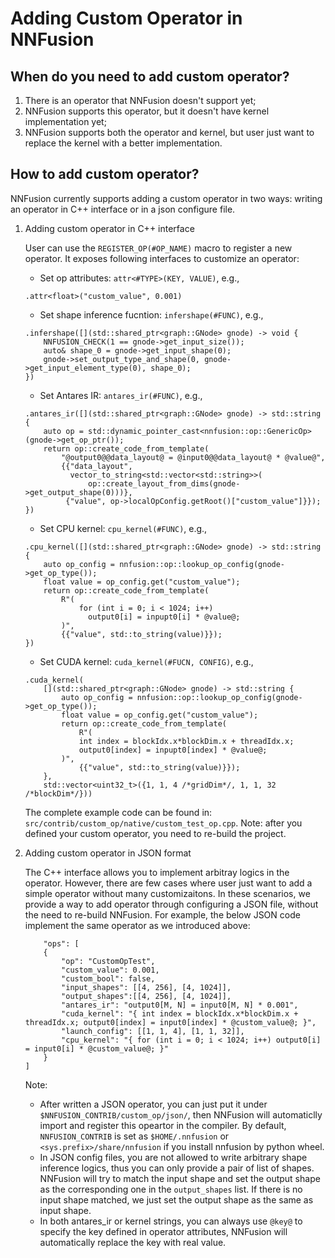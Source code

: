 # Adding Custom Operator in NNFusion

## When do you need to add custom operator?
1. There is an operator that NNFusion doesn't support yet;
2. NNFusion supports this operator, but it doesn't have kernel implementation yet;
3. NNFusion supports both the operator and kernel, but user just want to replace the kernel with a better implementation.

## How to add custom operator?
NNFusion currently supports adding a custom operator in two ways: writing an operator in C++ interface or in a json configure file. 

1. Adding custom operator in C++ interface

    User can use the `REGISTER_OP(#OP_NAME)` macro to register a new operator. It exposes following interfaces to customize an operator:
    - Set op attributes: `attr<#TYPE>(KEY, VALUE)`, e.g.,
    ``` 
    .attr<float>("custom_value", 0.001)
    ```
    - Set shape inference fucntion: `infershape(#FUNC)`, e.g.,
    ```
    .infershape([](std::shared_ptr<graph::GNode> gnode) -> void {
        NNFUSION_CHECK(1 == gnode->get_input_size());
        auto& shape_0 = gnode->get_input_shape(0);
        gnode->set_output_type_and_shape(0, gnode->get_input_element_type(0), shape_0);
    })
    ```
    - Set Antares IR: `antares_ir(#FUNC)`, e.g.,
    ```
    .antares_ir([](std::shared_ptr<graph::GNode> gnode) -> std::string {
        auto op = std::dynamic_pointer_cast<nnfusion::op::GenericOp>(gnode->get_op_ptr());
        return op::create_code_from_template(
            "@output0@@data_layout@ = @input0@@data_layout@ * @value@",
            {{"data_layout",
              vector_to_string<std::vector<std::string>>(
                  op::create_layout_from_dims(gnode->get_output_shape(0)))},
             {"value", op->localOpConfig.getRoot()["custom_value"]}});
    })
    ```
    - Set CPU kernel: `cpu_kernel(#FUNC)`, e.g.,
    ```
    .cpu_kernel([](std::shared_ptr<graph::GNode> gnode) -> std::string {
        auto op_config = nnfusion::op::lookup_op_config(gnode->get_op_type());
        float value = op_config.get("custom_value");
        return op::create_code_from_template(
            R"(
                for (int i = 0; i < 1024; i++)
                  output0[i] = inpupt0[i] * @value@;
            )",
            {{"value", std::to_string(value)}});
    })
    ```
    - Set CUDA kernel: `cuda_kernel(#FUCN, CONFIG)`, e.g.,
    ```
    .cuda_kernel(
        [](std::shared_ptr<graph::GNode> gnode) -> std::string {
            auto op_config = nnfusion::op::lookup_op_config(gnode->get_op_type());
            float value = op_config.get("custom_value");
            return op::create_code_from_template(
                R"(
                int index = blockIdx.x*blockDim.x + threadIdx.x;
                output0[index] = inpupt0[index] * @value@;
            )",
                {{"value", std::to_string(value)}});
        },
        std::vector<uint32_t>({1, 1, 4 /*gridDim*/, 1, 1, 32 /*blockDim*/}))
    ```
    The complete example code can be found in: `src/contrib/custom_op/native/custom_test_op.cpp`.
    Note: after you defined your custom operator, you need to re-build the project.

2. Adding custom operator in JSON format

    The C++ interface allows you to implement arbitray logics in the operator. However, there are few cases where user just want to add a simple operator without many customizaitons. 
    In these scenarios, we provide a way to add operator through configuring a JSON file, without the need to re-build NNFusion.
    For example, the below JSON code implement the same  operator as we introduced above:
    ```
        "ops": [
        {
            "op": "CustomOpTest",
            "custom_value": 0.001,
            "custom_bool": false,
            "input_shapes": [[4, 256], [4, 1024]],
            "output_shapes":[[4, 256], [4, 1024]],
            "antares_ir": "output0[M, N] = input0[M, N] * 0.001",
            "cuda_kernel": "{ int index = blockIdx.x*blockDim.x + threadIdx.x; output0[index] = input0[index] * @custom_value@; }",
            "launch_config": [[1, 1, 4], [1, 1, 32]],
            "cpu_kernel": "{ for (int i = 0; i < 1024; i++) output0[i] = input0[i] * @custom_value@; }"
        }
    ]
    ```
    Note:
    * After written a JSON operator, you can just put it under `$NNFUSION_CONTRIB/custom_op/json/`, then NNFusion will automaticlly import and register this opeartor in the compiler. By default, `NNFUSION_CONTRIB` is set as `$HOME/.nnfusion` or `<sys.prefix>/share/nnfusion` if you install nnfusion by python wheel.
    * In JSON config files, you are not allowed to write arbitrary shape inference logics, thus you can only provide a pair of list of shapes. NNFusion will try to match the input shape and set the output shape as the corresponding one in the `output_shapes` list. If there is no input shape matched, we just set the output shape as the same as input shape. 
    * In both antares_ir or kernel strings, you can always use `@key@` to specify the key defined in operator attributes, NNFusion will automatically replace the key with real value.
